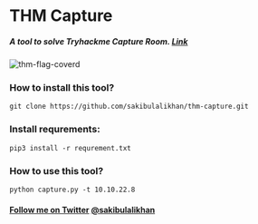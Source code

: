 # THM Capture
##### A tool to solve Tryhackme Capture Room. [Link](https://tryhackme.com/room/capture)

![thm-flag-coverd](https://github.com/sakibulalikhan/thm-capture/assets/75080608/c676f89f-1a7a-4944-8351-d785854d8300)

### How to install this tool?
```
git clone https://github.com/sakibulalikhan/thm-capture.git
```
### Install requrements:
```
pip3 install -r requrement.txt
```
### How to use this tool?
```
python capture.py -t 10.10.22.8
```
#### [Follow me on Twitter](https://twitter.com/sakibulalikhan) [@sakibulalikhan](https://twitter.com/sakibulalikhan)
